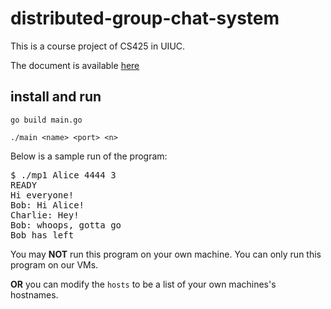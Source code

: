 # distributed-group-chat-system

This is a course project of CS425 in UIUC.

The document is available [here](https://courses.engr.illinois.edu/ece428/sp2019/mps/mp1.html)

## install and run 

	go build main.go

	./main <name> <port> <n>

Below is a sample run of the program:

<pre><samp>$ ./mp1 Alice 4444 3
READY
<kbd>Hi everyone!</kbd>
Bob: Hi Alice!
Charlie: Hey!
Bob: whoops, gotta go
Bob has left
</samp></pre>

You may **NOT** run this program on your own machine. You can only run this program on our VMs. 

**OR** you can modify the `hosts` to be a list of your own machines's hostnames.